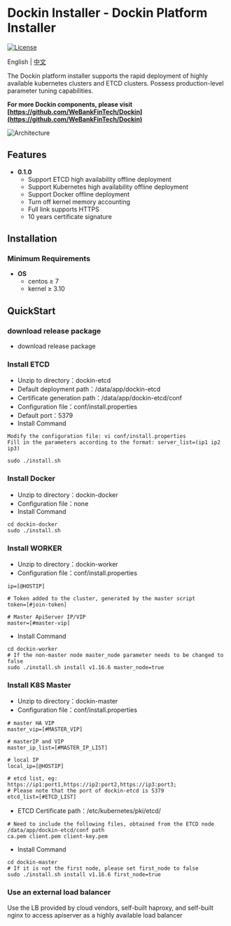 # Dockin Installer - Dockin Platform Installer

[![License](https://img.shields.io/badge/license-Apache%202-4EB1BA.svg)](https://www.apache.org/licenses/LICENSE-2.0.html)

English | [中文](README.zh-CN.md)

The Dockin platform installer supports the rapid deployment of highly available kubernetes clusters and ETCD clusters. Possess production-level parameter tuning capabilities.

**For more Dockin components, please visit [https://github.com/WeBankFinTech/Dockin](https://github.com/WeBankFinTech/Dockin)**

![Architecture](docs/images/dockin.png)

## Features

* **0.1.0**
  * Support ETCD high availability offline deployment
  * Support Kubernetes high availability offline deployment
  * Support Docker offline deployment
  * Turn off kernel memory accounting
  * Full link supports HTTPS
  * 10 years certificate signature

## Installation

### Minimum Requirements

* **OS**
    * centos ≥  7
    * kernel ≥ 3.10

## QuickStart

### download release package

- download release package

### Install ETCD

- Unzip to directory：dockin-etcd
- Default deployment path：/data/app/dockin-etcd
- Certificate generation path：/data/app/dockin-etcd/conf
- Configuration file：conf/install.properties
- Default port：5379
- Install Command

```
Modify the configuration file: vi conf/install.properties
Fill in the parameters according to the format: server_list=(ip1 ip2 ip3)
```

```
sudo ./install.sh 
```

### Install Docker

- Unzip to directory：dockin-docker
- Configuration file：none
- Install Command

```
cd dockin-docker
sudo ./install.sh
```

### Install WORKER

- Unzip to directory：dockin-worker
- Configuration file：conf/install.properties

```
ip=[@HOSTIP]

# Token added to the cluster, generated by the master script
token=[#join-token]

# Master ApiServer IP/VIP
master=[#master-vip]
```

- Install Command

```
cd dockin-worker
# If the non-master node master_node parameter needs to be changed to false
sudo ./install.sh install v1.16.6 master_node=true

```


### Install K8S Master

- Unzip to directory：dockin-master
- Configuration file：conf/install.properties

```
# master HA VIP
master_vip=[#MASTER_VIP]

# masterIP and VIP
master_ip_list=[#MASTER_IP_LIST]

# local IP
local_ip=[@HOSTIP]

# etcd list, eg: https://ip1:port1,https://ip2:port2,https://ip3:port3; 
# Please note that the port of dockin-etcd is 5379
etcd_list=[#ETCD_LIST]
```

- ETCD Certificate path：/etc/kubernetes/pki/etcd/

```
# Need to include the following files, obtained from the ETCD node /data/app/dockin-etcd/conf path
ca.pem client.pem client-key.pem
```

- Install Command

```
cd dockin-master
# If it is not the first node, please set first_node to false
sudo ./install.sh install v1.16.6 first_node=true
```

### Use an external load balancer

Use the LB provided by cloud vendors, self-built haproxy, and self-built nginx to access apiserver as a highly available load balancer
